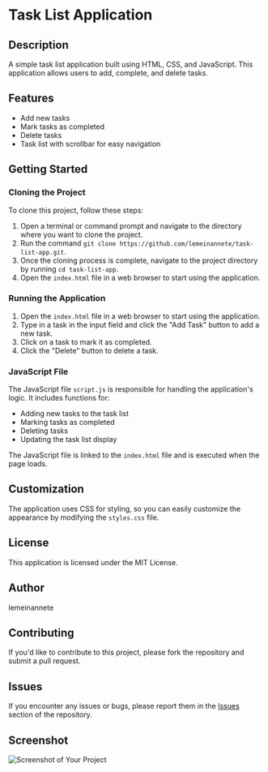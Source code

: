**Task List Application**
==========================

**Description**
---------------

A simple task list application built using HTML, CSS, and JavaScript. This application allows users to add, complete, and delete tasks.

**Features**
------------

* Add new tasks
* Mark tasks as completed
* Delete tasks
* Task list with scrollbar for easy navigation

**Getting Started**
-------------------

### Cloning the Project

To clone this project, follow these steps:

1. Open a terminal or command prompt and navigate to the directory where you want to clone the project.
2. Run the command `git clone https://github.com/lemeinannete/task-list-app.git`.
3. Once the cloning process is complete, navigate to the project directory by running `cd task-list-app`.
4. Open the `index.html` file in a web browser to start using the application.

### Running the Application

1. Open the `index.html` file in a web browser to start using the application.
2. Type in a task in the input field and click the "Add Task" button to add a new task.
3. Click on a task to mark it as completed.
4. Click the "Delete" button to delete a task.

### JavaScript File

The JavaScript file `script.js` is responsible for handling the application's logic. It includes functions for:

* Adding new tasks to the task list
* Marking tasks as completed
* Deleting tasks
* Updating the task list display

The JavaScript file is linked to the `index.html` file and is executed when the page loads.

**Customization**
---------------

The application uses CSS for styling, so you can easily customize the appearance by modifying the `styles.css` file.

**License**
---------

This application is licensed under the MIT License.

**Author**
---------

lemeinannete


**Contributing**
--------------

If you'd like to contribute to this project, please fork the repository and submit a pull request.

**Issues**
---------

If you encounter any issues or bugs, please report them in the [Issues](https://github.com/lemeinannete/task-list-app/issues) section of the repository.

**Screenshot**
------------
![Screenshot of Your Project](https://github.com/username/repository/raw/main/path/to/Screenshot%20from%202024-07-05%2018-30-47.png)

